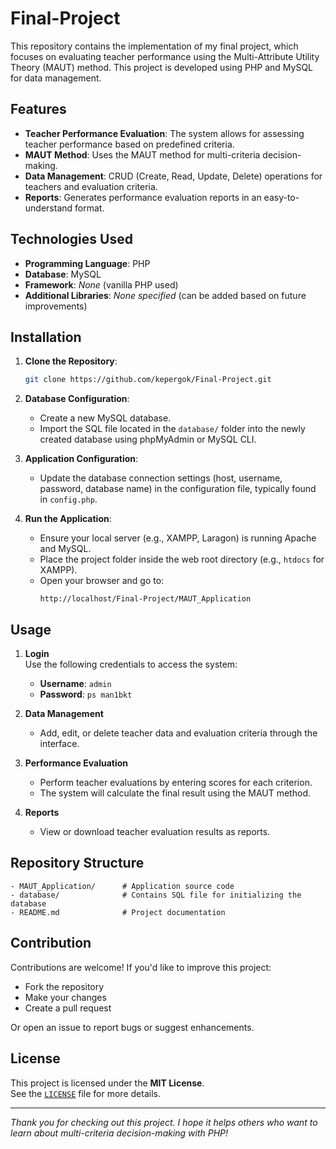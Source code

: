 # Final-Project

This repository contains the implementation of my final project, which focuses on evaluating teacher performance using the Multi-Attribute Utility Theory (MAUT) method. This project is developed using PHP and MySQL for data management.

## Features

- **Teacher Performance Evaluation**: The system allows for assessing teacher performance based on predefined criteria.
- **MAUT Method**: Uses the MAUT method for multi-criteria decision-making.
- **Data Management**: CRUD (Create, Read, Update, Delete) operations for teachers and evaluation criteria.
- **Reports**: Generates performance evaluation reports in an easy-to-understand format.

## Technologies Used

- **Programming Language**: PHP
- **Database**: MySQL
- **Framework**: *None* (vanilla PHP used)
- **Additional Libraries**: *None specified* (can be added based on future improvements)

## Installation

1. **Clone the Repository**:
   ```bash
   git clone https://github.com/kepergok/Final-Project.git
   ```

2. **Database Configuration**:
   - Create a new MySQL database.
   - Import the SQL file located in the `database/` folder into the newly created database using phpMyAdmin or MySQL CLI.

3. **Application Configuration**:
   - Update the database connection settings (host, username, password, database name) in the configuration file, typically found in `config.php`.

4. **Run the Application**:
   - Ensure your local server (e.g., XAMPP, Laragon) is running Apache and MySQL.
   - Place the project folder inside the web root directory (e.g., `htdocs` for XAMPP).
   - Open your browser and go to:
     ```
     http://localhost/Final-Project/MAUT_Application
     ```

## Usage

1. **Login**  
   Use the following credentials to access the system:
   - **Username**: `admin`  
   - **Password**: `ps man1bkt`

2. **Data Management**  
   - Add, edit, or delete teacher data and evaluation criteria through the interface.

3. **Performance Evaluation**  
   - Perform teacher evaluations by entering scores for each criterion.
   - The system will calculate the final result using the MAUT method.

4. **Reports**  
   - View or download teacher evaluation results as reports.

## Repository Structure

```
- MAUT_Application/      # Application source code
- database/              # Contains SQL file for initializing the database
- README.md              # Project documentation
```

## Contribution

Contributions are welcome! If you'd like to improve this project:
- Fork the repository
- Make your changes
- Create a pull request

Or open an issue to report bugs or suggest enhancements.

## License

This project is licensed under the **MIT License**.  
See the [`LICENSE`](./LICENSE) file for more details.

---

*Thank you for checking out this project. I hope it helps others who want to learn about multi-criteria decision-making with PHP!*
